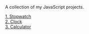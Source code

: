 A collection of my JavaScript projects.

[1. Stopwatch](https://github.com/itsOmniscient/JavaScript-Projects/tree/mainbranch/1.%20Stopwatch "Stopwatch") <br/>
[2. Clock](https://github.com/itsOmniscient/JavaScript-Projects/tree/mainbranch/2.%20Clock "Clock") <br/>
[3. Calculator](https://github.com/itsOmniscient/JavaScript-Projects/tree/mainbranch/3.%20Calculator "Calculator") <br/>
